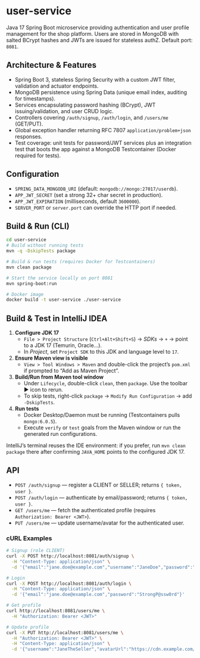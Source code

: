 # user-service

Java 17 Spring Boot microservice providing authentication and user profile management for the shop platform. Users are stored in MongoDB with salted BCrypt hashes and JWTs are issued for stateless authZ. Default port: `8081`.

## Architecture & Features
- Spring Boot 3, stateless Spring Security with a custom JWT filter, validation and actuator endpoints.
- MongoDB persistence using Spring Data (unique email index, auditing for timestamps).
- Services encapsulating password hashing (BCrypt), JWT issuing/validation, and user CRUD logic.
- Controllers covering `/auth/signup`, `/auth/login`, and `/users/me` (GET/PUT).
- Global exception handler returning RFC 7807 `application/problem+json` responses.
- Test coverage: unit tests for password/JWT services plus an integration test that boots the app against a MongoDB Testcontainer (Docker required for tests).

## Configuration
- `SPRING_DATA_MONGODB_URI` (default: `mongodb://mongo:27017/userdb`).
- `APP_JWT_SECRET` (set a strong 32+ char secret in production).
- `APP_JWT_EXPIRATION` (milliseconds, default `3600000`).
- `SERVER_PORT` or `server.port` can override the HTTP port if needed.

## Build & Run (CLI)
```bash
cd user-service
# Build without running tests
mvn -q -DskipTests package

# Build & run tests (requires Docker for Testcontainers)
mvn clean package

# Start the service locally on port 8081
mvn spring-boot:run

# Docker image
docker build -t user-service ./user-service
```

## Build & Test in IntelliJ IDEA
1. **Configure JDK 17**
   - `File > Project Structure` (`Ctrl+Alt+Shift+S`) → *SDKs* → `+` → point to a JDK 17 (Temurin, Oracle…).
   - In *Project*, set `Project SDK` to this JDK and language level to `17`.
2. **Ensure Maven view is visible**
   - `View > Tool Windows > Maven` and double-click the project’s `pom.xml` if prompted to “Add as Maven Project”.
3. **Build/Run from Maven tool window**
   - Under `Lifecycle`, double-click `clean`, then `package`. Use the toolbar ▶ icon to rerun.
   - To skip tests, right-click `package` → `Modify Run Configuration` → add `-DskipTests`.
4. **Run tests**
   - Docker Desktop/Daemon must be running (Testcontainers pulls `mongo:6.0.5`).
   - Execute `verify` or `test` goals from the Maven window or run the generated run configurations.

IntelliJ’s terminal reuses the IDE environment: if you prefer, run `mvn clean package` there after confirming `JAVA_HOME` points to the configured JDK 17.

## API
- `POST /auth/signup` — register a CLIENT or SELLER; returns `{ token, user }`.
- `POST /auth/login` — authenticate by email/password; returns `{ token, user }`.
- `GET /users/me` — fetch the authenticated profile (requires `Authorization: Bearer <JWT>`).
- `PUT /users/me` — update username/avatar for the authenticated user.

### cURL Examples
```bash
# Signup (role CLIENT)
curl -X POST http://localhost:8081/auth/signup \
  -H "Content-Type: application/json" \
  -d '{"email":"jane.doe@example.com","username":"JaneDoe","password":"StrongP@ssw0rd","role":"CLIENT"}'

# Login
curl -X POST http://localhost:8081/auth/login \
  -H "Content-Type: application/json" \
  -d '{"email":"jane.doe@example.com","password":"StrongP@ssw0rd"}'

# Get profile
curl http://localhost:8081/users/me \
  -H "Authorization: Bearer <JWT>"

# Update profile
curl -X PUT http://localhost:8081/users/me \
  -H "Authorization: Bearer <JWT>" \
  -H "Content-Type: application/json" \
  -d '{"username":"JaneTheSeller","avatarUrl":"https://cdn.example.com/avatars/jane.png"}'
```
